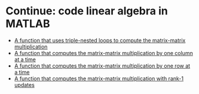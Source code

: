 # Continue: code linear algebra in MATLAB

- [A function that uses triple-nested loops to compute the matrix-matrix multiplication](MatMatMult.m)
- [A function that computes the matrix-matrix multiplication by one column at a time](Gemm_unb_var1.m)
- [A function that computes the matrix-matrix multiplication by one row at a time](Gemm_unb_var2.m)
- [A function that computes the matrix-matrix multiplication with rank-1 updates](Gemm_unb_var3.m)
